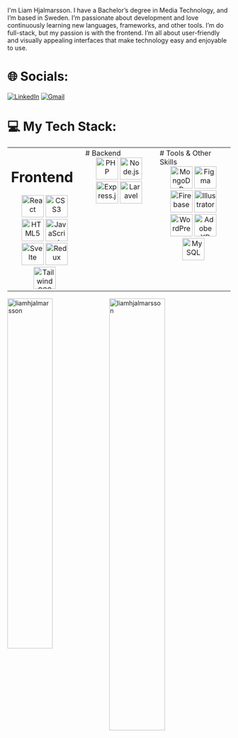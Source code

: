 I'm Liam Hjalmarsson. I have a Bachelor’s degree in Media Technology, and I’m based in Sweden. I’m passionate about development and love continuously learning new languages, frameworks, and other tools.
I’m do full-stack, but my passion is with the frontend. I’m all about user-friendly and visually appealing interfaces that make technology easy and enjoyable to use.


# 🌐 Socials:
[![LinkedIn](https://img.shields.io/badge/LinkedIn-%230077B5.svg?logo=linkedin&logoColor=white)](https://linkedin.com/in/liamhjalmarsson) 
[![Gmail](https://img.shields.io/badge/-Gmail-c14438?style=flat&logo=Gmail&logoColor=white)](mailto:liam.hjalmarssons@gmail.com)

# 💻 My Tech Stack:
<table><tr><td valign="top" width="33%">

# Frontend  
<div align="center">  
<a href="https://reactjs.org/" target="_blank"><img src="https://img.icons8.com/color/48/000000/react-native.png" alt="React" height="50" /></a>  
<a href="https://www.w3schools.com/css/" target="_blank"><img src="https://img.icons8.com/color/48/000000/css3.png" alt="CSS3" height="50" /></a>  
<a href="https://en.wikipedia.org/wiki/HTML5" target="_blank"><img src="https://img.icons8.com/color/48/000000/html-5.png" alt="HTML5" height="50" /></a>  
<a href="https://www.javascript.com/" target="_blank"><img src="https://img.icons8.com/color/48/000000/javascript.png" alt="JavaScript" height="50" /></a>  
<a href="https://www.svelte.dev/" target="_blank"><img src="https://upload.wikimedia.org/wikipedia/commons/thumb/1/1b/Svelte_Logo.svg/800px-Svelte_Logo.svg.png" alt="Svelte" height="50" /></a> 
<a href="https://redux.js.org/" target="_blank"><img src="https://img.icons8.com/color/48/000000/redux.png" alt="Redux" height="50" /></a>  
<a href="https://www.tailwindcss.com/" target="_blank"><img src="https://img.icons8.com/color/48/000000/tailwindcss.png" alt="Tailwind CSS" height="50" /></a>  
</div>

</td><td valign="top" width="33%">
# Backend
<div align="center">  
<a href="https://www.php.net/" target="_blank"><img src="https://img.icons8.com/color/48/000000/php.png" alt="PHP" height="50" /></a>  
<a href="https://nodejs.org/" target="_blank"><img src="https://img.icons8.com/color/48/000000/nodejs.png" alt="Node.js" height="50" /></a>  
<a href="https://expressjs.com/" target="_blank"><img src="https://upload.wikimedia.org/wikipedia/commons/thumb/6/64/Expressjs.png/1200px-Expressjs.png" alt="Express.js" height="50" /></a>  
<a href="https://laravel.com/" target="_blank"><img src="https://img.icons8.com/color/48/000000/laravel.png" alt="Laravel" height="50" /></a>  
</div>
  
</td><td valign="top" width="33%">
# Tools & Other Skills
<div align="center">  
<a href="https://www.mongodb.com/" target="_blank"><img src="https://img.icons8.com/color/48/000000/mongodb.png" alt="MongoDB" height="50" /></a>  
<a href="https://www.figma.com/" target="_blank"><img src="https://img.icons8.com/color/48/000000/figma.png" alt="Figma" height="50" /></a>  
<a href="https://firebase.google.com/" target="_blank"><img src="https://img.icons8.com/color/48/000000/firebase.png" alt="Firebase" height="50" /></a>  
<a href="https://www.adobe.com/in/products/illustrator.html" target="_blank"><img src="https://img.icons8.com/color/48/000000/adobe-illustrator.png" alt="Illustrator" height="50" /></a>  
<a href="https://wordpress.com/" target="_blank"><img src="https://img.icons8.com/color/48/000000/wordpress.png" alt="WordPress" height="50" /></a>  
<a href="https://www.adobe.com/in/products/xd.html" target="_blank"><img src="https://img.icons8.com/color/48/000000/adobe-xd.png" alt="Adobe XD" height="50" /></a>  
<a href="https://www.mysql.com/" target="_blank"><img src="https://img.icons8.com/color/48/000000/mysql.png" alt="MySQL" height="50" /></a>  
</div>
</td></tr></table>  


<div>
  <img width="45%" align="left" src="https://github-readme-stats.vercel.app/api/top-langs?username=liamhjalmarsson&show_icons=true&locale=en&layout=compact" alt="liamhjalmarsson" />
  <img width="50%"  src="https://github-readme-streak-stats.herokuapp.com/?user=liamhjalmarsson&" alt="liamhjalmarsson" />
</div>
